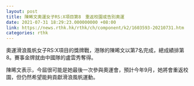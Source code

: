 ```yaml
---
layout: post
title: 陳晞文奧運女子RS:X項目第8　重返校園或告別奧運
date: 2021-07-31 18:29:23.000000000 +08:00
link: https://news.rthk.hk/rthk/ch/component/k2/1603593-20210731.htm
categories: rthk
---
```


奧運滑浪風帆女子RS:X項目的獎牌戰，港隊的陳晞文以第7名完成，總成績排第8。賽事金牌就由中國隊的盧雲秀奪得。

陳晞文表示，今屆很可能是她最後一次參與奧運會，預計今年9月，她將會重返校園，但仍然希望能夠貢獻滑浪風帆運動。
